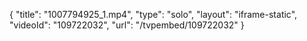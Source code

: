 {
    "title": "1007794925_1.mp4",
    "type": "solo",
    "layout": "iframe-static",
    "videoId": "109722032",
    "url": "\/tvpembed\/109722032"
}